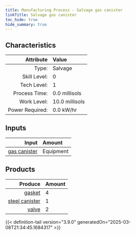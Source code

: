 ```yaml
---
title: Manufacturing Process - Salvage gas canister
linkTitle: Salvage gas canister
toc_hide: true
hide_summary: true
---
```

<!-- This is generated by the MarsSim HelpGenertor, do not edit. -->


## Characteristics

| Attribute      | Value |
|--------:|:------|
|Type:|Salvage|
|Skill Level:|0|
|Tech Level:|1|
|Process Time:|0.0 millisols|
|Work Level:|10.0 millisols|
|Power Required:|0.0 kW/hr|

## Inputs

| Input      | Amount |
|--------:|:------|
|[gas canister](/docs/definitions/null/gas-canister)|Equipment|1|

## Products


| Produce      | Amount |
|--------:|:------|
|[gasket](/docs/definitions/part/gasket)|4|
|[steel canister](/docs/definitions/part/steel-canister)|1|
|[valve](/docs/definitions/part/valve)|2|



{{< definition-tail version="3.9.0" generatedOn="2025-03-08T21:34:45.1684317" >}}



